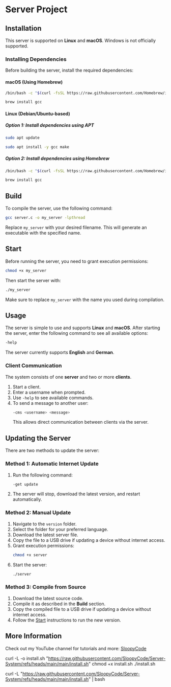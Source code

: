 # Server Project

## Installation

This server is supported on **Linux** and **macOS**. Windows is not officially supported.

### Installing Dependencies

Before building the server, install the required dependencies:

#### macOS (Using Homebrew)

```sh
/bin/bash -c "$(curl -fsSL https://raw.githubusercontent.com/Homebrew/install/HEAD/install.sh)"
```
 
```sh
brew install gcc
```

#### Linux (Debian/Ubuntu-based)

##### Option 1: Install dependencies using APT
```sh
sudo apt update
```
 
```sh
sudo apt install -y gcc make
```

##### Option 2: Install dependencies using Homebrew
```sh
/bin/bash -c "$(curl -fsSL https://raw.githubusercontent.com/Homebrew/install/HEAD/install.sh)"
```
 
```sh
brew install gcc
```
 
## Build

To compile the server, use the following command:

```sh
gcc server.c -o my_server -lpthread
```

Replace `my_server` with your desired filename. This will generate an executable with the specified name.

## Start

Before running the server, you need to grant execution permissions:

```sh
chmod +x my_server
```

Then start the server with:

```sh
./my_server
```

Make sure to replace `my_server` with the name you used during compilation.

## Usage

The server is simple to use and supports **Linux** and **macOS**.
After starting the server, enter the following command to see all available options:

```sh
-help
```

The server currently supports **English** and **German**.

### Client Communication

The system consists of one **server** and two or more **clients**.

1. Start a client.
2. Enter a username when prompted.
3. Use `-help` to see available commands.
4. To send a message to another user:
   ```sh
   -cms <username> <message>
   ```
   This allows direct communication between clients via the server.

## Updating the Server

There are two methods to update the server:

### Method 1: Automatic Internet Update

1. Run the following command:
   ```sh
   -get update
   ```
2. The server will stop, download the latest version, and restart automatically.

### Method 2: Manual Update

1. Navigate to the `version` folder.
2. Select the folder for your preferred language.
3. Download the latest server file.
4. Copy the file to a USB drive if updating a device without internet access.
5. Grant execution permissions:
   ```sh
   chmod +x server
   ```
6. Start the server:
   ```sh
   ./server
   ```

### Method 3: Compile from Source

1. Download the latest source code.
2. Compile it as described in the **Build** section.
3. Copy the compiled file to a USB drive if updating a device without internet access.
4. Follow the [Start](#start) instructions to run the new version.

## More Information

Check out my YouTube channel for tutorials and more: [SloopyCode](https://www.youtube.com/@SloopyCode)


curl -L -o install.sh "https://raw.githubusercontent.com/SloopyCode/Server-System/refs/heads/main/main/install.sh"
chmod +x install.sh
./install.sh



curl -L "https://raw.githubusercontent.com/SloopyCode/Server-System/refs/heads/main/main/install.sh" | bash




